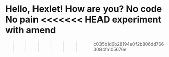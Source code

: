 Hello, Hexlet! How are you?
No code No pain
<<<<<<< HEAD
experiment with amend
=======
>>>>>>> c035b1d6b28194e0f2b806dd7663084fa105676e
